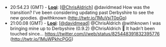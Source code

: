 * <a id="20:54.23">20:54.23 (GMT)</a> - __[Loqi](https://github.com/Loqi)__: [<a href="https://twitter.com/ChrisAldrich">@ChrisAldrich</a>] @davidmead How was the transition? I've been considering updating past Derbyshire to see the new goodies. @withknown (http://twtr.io/1MuVsjT0pGp)
* <a id="21:00.08">21:00.08 (GMT)</a> - __[Loqi](https://github.com/Loqi)__: [<a href="https://twitter.com/davidmead">@davidmead</a>] @ChrisAldrich @withknown I was bringing mine up to Derbyshire (0.9.2) @ChrisAldrich 🙂 It hadn’t been touched since… https://twitter.com/i/web/status/825448391832395776 (http://twtr.io/1MuWPkhcPGG)
